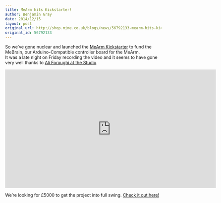 ```yaml
---
title: MeArm hits Kickstarter!
author: Benjamin Gray
date: 2014/12/15
layout: post
original_url: http://shop.mime.co.uk/blogs/news/56792133-mearm-hits-kickstarter
original_id: 56792133
---
```


So we’ve gone nuclear and launched the [MeArm Kickstarter](https://www.kickstarter.com/projects/phenoptix/mearm-pocket-sized-industrial-robotics-for-everybo) to fund the MeBrain, our Arduino-Compatible controller board for the MeArm.  
It was a late night on Friday recording the video and it seems to have gone very well thanks to [Ali Foroughi at the Studio](http://aliforoughiphoto.co.uk/).

<iframe width="680" height="383" src="https://www.youtube.com/embed/O0-Q5N5SAMI?feature=oembed" frameborder="0" allowfullscreen=""></iframe>

We’re looking for £5000 to get the project into full swing. [Check it out here!](https://www.kickstarter.com/projects/phenoptix/mearm-pocket-sized-industrial-robotics-for-everybo "MeArm Kickstarter")


